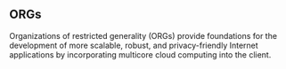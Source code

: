 ORGs
----

Organizations of restricted generality (ORGs) provide foundations
for the development of more scalable, robust, and privacy-friendly
Internet applications by incorporating multicore cloud computing
into the client.
